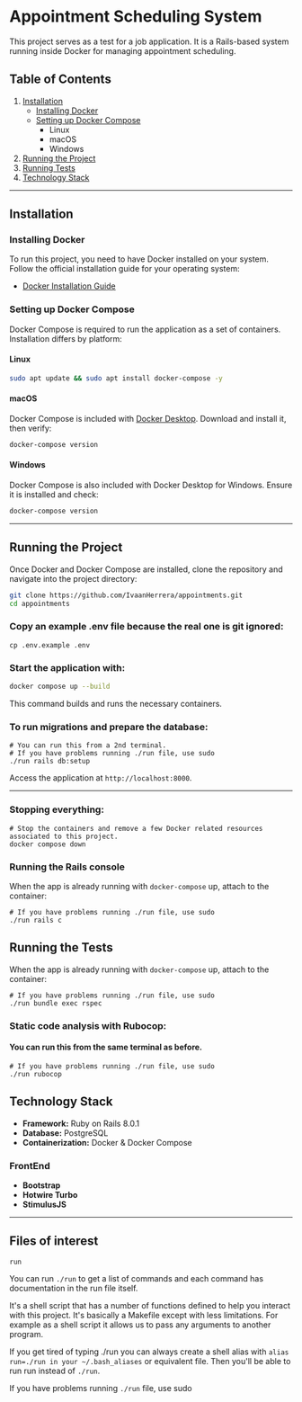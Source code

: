 # Appointment Scheduling System

This project serves as a test for a job application. It is a Rails-based system running inside Docker for managing appointment scheduling.

## Table of Contents
1. [Installation](#installation)
   - [Installing Docker](#installing-docker)
   - [Setting up Docker Compose](#setting-up-docker-compose)
     - Linux
     - macOS
     - Windows
2. [Running the Project](#running-the-project)
3. [Running Tests](#running-the-project)
4. [Technology Stack](#technology-stack)

---

## Installation

### Installing Docker
To run this project, you need to have Docker installed on your system. Follow the official installation guide for your operating system:
- [Docker Installation Guide](https://docs.docker.com/get-docker/)

### Setting up Docker Compose
Docker Compose is required to run the application as a set of containers. Installation differs by platform:

#### Linux
```sh
sudo apt update && sudo apt install docker-compose -y
```

#### macOS
Docker Compose is included with [Docker Desktop](https://www.docker.com/products/docker-desktop/). Download and install it, then verify:
```sh
docker-compose version
```

#### Windows
Docker Compose is also included with Docker Desktop for Windows. Ensure it is installed and check:
```sh
docker-compose version
```

---

## Running the Project
Once Docker and Docker Compose are installed, clone the repository and navigate into the project directory:
```sh
git clone https://github.com/IvaanHerrera/appointments.git
cd appointments
```

### Copy an example .env file because the real one is git ignored:

```
cp .env.example .env
```

### Start the application with:
```sh
docker compose up --build
```
This command builds and runs the necessary containers.


### To run migrations and prepare the database:
```
# You can run this from a 2nd terminal.
# If you have problems running ./run file, use sudo
./run rails db:setup
```

Access the application at `http://localhost:8000`.

---

### Stopping everything:

```
# Stop the containers and remove a few Docker related resources associated to this project.
docker compose down
```

### Running the Rails console
When the app is already running with `docker-compose` up, attach to the container:
```
# If you have problems running ./run file, use sudo
./run rails c
```

## Running the Tests
When the app is already running with `docker-compose` up, attach to the container:
```
# If you have problems running ./run file, use sudo
./run bundle exec rspec
```

### Static code analysis with Rubocop:
#### You can run this from the same terminal as before.
```
# If you have problems running ./run file, use sudo
./run rubocop
```

## Technology Stack
- **Framework:** Ruby on Rails 8.0.1
- **Database:** PostgreSQL
- **Containerization:** Docker & Docker Compose

### FrontEnd
- **Bootstrap**
- **Hotwire Turbo**
- **StimulusJS**

---

## Files of interest

```run```

You can run ```./run``` to get a list of commands and each command has documentation in the run file itself.

It's a shell script that has a number of functions defined to help you interact with this project. It's basically a Makefile except with less limitations. For example as a shell script it allows us to pass any arguments to another program.

If you get tired of typing ./run you can always create a shell alias with ```alias run=./run in your ~/.bash_aliases``` or equivalent file. Then you'll be able to run run instead of ```./run```.

If you have problems running ```./run``` file, use sudo
